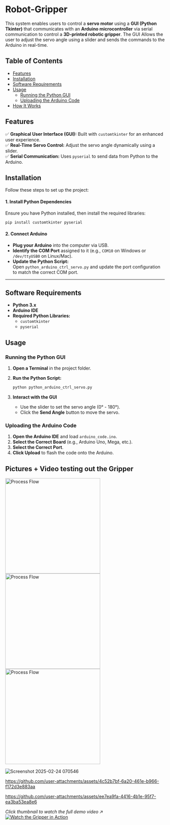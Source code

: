# Robot-Gripper

This system enables users to control a **servo motor** using a **GUI (Python Tkinter)** that communicates with an **Arduino microcontroller** via serial communication to control a **3D-printed robotic gripper**. The GUI Allows the user to adjust the servo angle using a slider and sends the commands to the Arduino in real-time.

## **Table of Contents**
- [Features](#features)
- [Installation](#installation)
- [Software Requirements](#software-requirements)
- [Usage](#usage)
  - [Running the Python GUI](#running-the-python-gui)
  - [Uploading the Arduino Code](#uploading-the-arduino-code)
- [How It Works](#how-it-works)


## **Features**
✅ **Graphical User Interface (GUI):** Built with `customtkinter` for an enhanced user experience.  
✅ **Real-Time Servo Control:** Adjust the servo angle dynamically using a slider.  
✅ **Serial Communication:** Uses `pyserial` to send data from Python to the Arduino.  

## Installation

Follow these steps to set up the project:

#### 1. Install Python Dependencies

Ensure you have Python installed, then install the required libraries:

~~~bash
pip install customtkinter pyserial
~~~

#### 2. Connect Arduino

- **Plug your Arduino** into the computer via USB.
- **Identify the COM Port** assigned to it (e.g., `COM10` on Windows or `/dev/ttyUSB0` on Linux/Mac).
- **Update the Python Script:**  
  Open `python_arduino_ctrl_servo.py` and update the port configuration to match the correct COM port.

---

## Software Requirements

- **Python 3.x**  
- **Arduino IDE**  
- **Required Python Libraries:**  
  - `customtkinter`  
  - `pyserial`  

## Usage

### Running the Python GUI

1. **Open a Terminal** in the project folder.  
2. **Run the Python Script:**

   ~~~bash
   python python_arduino_ctrl_servo.py
   ~~~

3. **Interact with the GUI**  
   - Use the slider to set the servo angle (0° - 180°).  
   - Click the **Send Angle** button to move the servo.

### Uploading the Arduino Code

1. **Open the Arduino IDE** and load `arduino_code.ino`.  
2. **Select the Correct Board** (e.g., Arduino Uno, Mega, etc.).  
3. **Select the Correct Port**.  
4. **Click Upload** to flash the code onto the Arduino.

## Pictures + Video testing out the Gripper
<img src="https://i.postimg.cc/bv27ZfkG/robot-Gripper-image1.jpg" width="300" alt="Process Flow">
<img src="https://i.postimg.cc/zBZ9W2Fx/Robot-Gripper-img2.jpg" width="300" alt="Process Flow">
<img src="https://i.postimg.cc/50BDm5Pb/Robot-Gripper-img3.jpg" width="300" alt="Process Flow">

![Screenshot 2025-02-24 070546](https://github.com/user-attachments/assets/3357354d-a819-4adf-a059-d47e851f98bc)

https://github.com/user-attachments/assets/4c52b7bf-6a20-461e-b966-f172d3e883aa

https://github.com/user-attachments/assets/ee7ea9fa-4416-4b1e-95f7-ea3ba53ea8e6

*Click thumbnail to watch the full demo video ↗️*
[![Watch the Gripper in Action](https://img.youtube.com/vi/uto3_GqsF7M/0.jpg)](https://www.youtube.com/shorts/uto3_GqsF7M)





